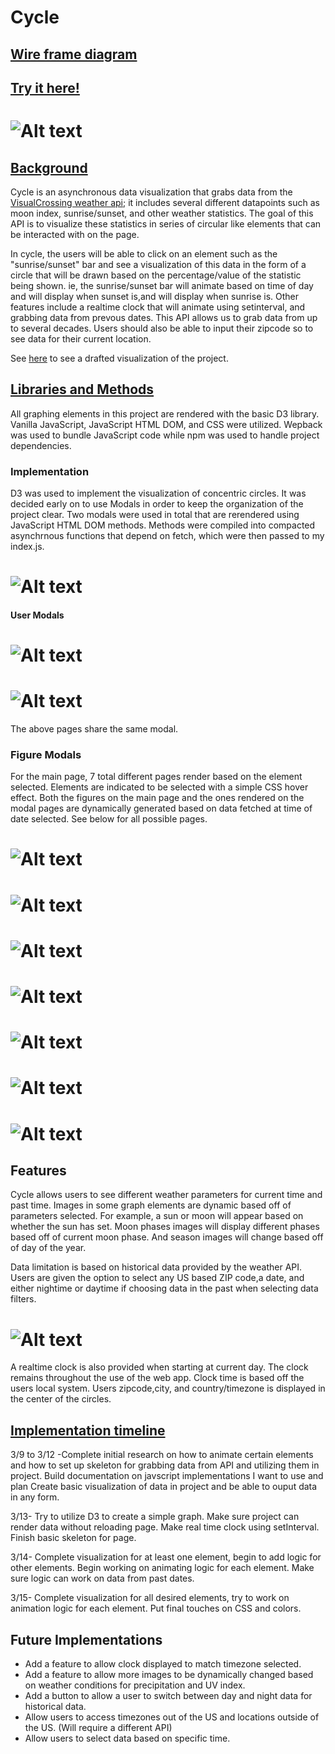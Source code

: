 # Cycle

## <b>[Wire frame diagram](./project_docs/cycle_wire_frame.pdf)</b>
## [Try it here!](https://kaiterwu.github.io/Cycle_js_proj/)
   # ![Alt text](project_docs/proj_images/splash_page.png)

## <u>Background</u>

Cycle is an asynchronous data visualization that grabs data from the [VisualCrossing weather api]( https://www.visualcrossing.com/); it includes several different datapoints such as moon index, sunrise/sunset, and other weather statistics. The goal of this API is to visualize these statistics in series of circular like elements that can be interacted with on the page. 

In cycle, the users will be able to click on an element such as the "sunrise/sunset" bar and see a visualization of this data in the form of a circle that will be drawn based on the percentage/value of the statistic being shown. ie, the sunrise/sunset bar will animate based on time of day and will display when sunset is,and will display when sunrise is. Other features include a realtime clock that will animate using setinterval, and grabbing data from prevous dates. This API allows us to grab data from up to several decades. Users should also be able to input their zipcode so to see data for their current location. 

See [here](./project_docs/cycle_wire_frame.pdf) to see a drafted visualization of the project. 


## <u>Libraries and Methods</u>
All graphing elements in this project are rendered with the basic D3 library. Vanilla JavaScript, JavaScript HTML DOM, and CSS were utilized. Wepback was used to bundle JavaScript code while npm was used to handle project dependencies. 
### Implementation 
D3 was used to implement the visualization of concentric circles. It was decided early on to use Modals in order to 
keep the organization of the project clear. Two modals were used in total that are rerendered using JavaScript HTML DOM 
methods. Methods were compiled into compacted asynchrnous functions that depend on fetch, which were then passed to my index.js. 

# ![Alt text](project_docs/proj_images/data_code_snippet.png )

#### User Modals

# ![Alt text](project_docs/proj_images/intro_modal.png "Introduction Modal")
# ![Alt text](project_docs/proj_images/select_modal.png "Select Date Modal")

The above pages share the same modal. 
### Figure Modals
For the main page, 7 total different pages render based on the element selected. Elements are indicated to be selected with a simple CSS hover effect. Both the figures on the main page and the ones rendered on the modal pages are dynamically generated based on data fetched at time of date selected. See below for all possible pages. 

# ![Alt text](project_docs/proj_images/day_modal.png "Day Modal")
# ![Alt text](project_docs/proj_images/moon_modal.png "Moon Modal")
# ![Alt text](project_docs/proj_images/seasons_modal.jpeg "Seasons Modal")
# ![Alt text](project_docs/proj_images/temperature_modal.png "Temperature Modal")
# ![Alt text](project_docs/proj_images/humidity_modal.png "Humidity Modal")
# ![Alt text](project_docs/proj_images/precip_modal.png "Precipitation Modal")
# ![Alt text](project_docs/proj_images/uv_modal.png "UV Index Modal")

## Features 

Cycle allows users to see different weather parameters for current time and past time. Images in some graph elements are dynamic based off of parameters selected. For example, a sun or moon will appear based on whether the sun has set. Moon phases images will display different phases based off of current moon phase. And season images will change based off of day of the year. 

Data limitation is based on historical data provided by the weather API. Users are given the option to select any US based ZIP code,a date, and either nightime or daytime if choosing data in the past when selecting data filters. 

# ![Alt text](project_docs/proj_images/past_data_page.png)

A realtime clock is also provided when starting at current day. The clock remains throughout the use of the web app. Clock time is based off the users local system. Users zipcode,city, and country/timezone is displayed in the center of the circles. 

## <u>Implementation timeline</u>
3/9 to 3/12 -Complete initial research on how to animate certain elements and how to set up skeleton for grabbing data from API and utilizing them in project. Build documentation on javscript implementations I want to use and plan 
Create basic visualization of data in project and be able to ouput data in any form.

3/13-  Try to utilize D3 to create a simple graph. Make sure project can render data without reloading page. Make real time clock using setInterval. Finish basic skeleton for page. 

3/14- Complete visualization for at least one element, begin to add logic for other elements. Begin working on animating logic for each element. Make sure logic can work on data from past dates.

3/15- Complete visualization for all desired elements, try to work on animation logic for each element. Put final touches on CSS and colors.

## Future Implementations
* Add a feature to allow clock displayed to match timezone selected. 
* Add a feature to allow more images to be dynamically changed based on weather conditions for precipitation and UV index. 
* Add a button to allow a user to switch between day and night data for historical data. 
* Allow users to access timezones out of the US and locations outside of the US. (Will require a different API)
* Allow users to select data based on specific time. 







